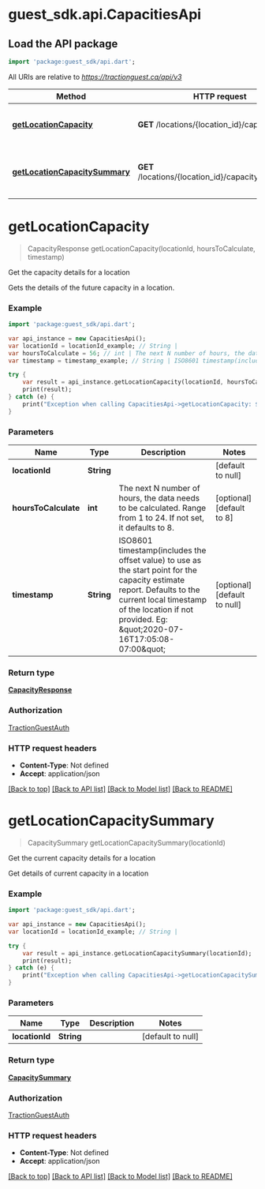# guest_sdk.api.CapacitiesApi

## Load the API package
```dart
import 'package:guest_sdk/api.dart';
```

All URIs are relative to *https://tractionguest.ca/api/v3*

Method | HTTP request | Description
------------- | ------------- | -------------
[**getLocationCapacity**](CapacitiesApi.md#getLocationCapacity) | **GET** /locations/{location_id}/capacities | Get the capacity details for a location
[**getLocationCapacitySummary**](CapacitiesApi.md#getLocationCapacitySummary) | **GET** /locations/{location_id}/capacity_summaries | Get the current capacity details for a location


# **getLocationCapacity**
> CapacityResponse getLocationCapacity(locationId, hoursToCalculate, timestamp)

Get the capacity details for a location

Gets the details of the future capacity in a location.

### Example 
```dart
import 'package:guest_sdk/api.dart';

var api_instance = new CapacitiesApi();
var locationId = locationId_example; // String | 
var hoursToCalculate = 56; // int | The next N number of hours, the data needs to be calculated. Range from 1 to 24. If not set, it defaults to 8.
var timestamp = timestamp_example; // String | ISO8601 timestamp(includes the offset value) to use as the start point for the capacity estimate report. Defaults to the current local timestamp of the location if not provided. Eg: \"2020-07-16T17:05:08-07:00\"

try { 
    var result = api_instance.getLocationCapacity(locationId, hoursToCalculate, timestamp);
    print(result);
} catch (e) {
    print("Exception when calling CapacitiesApi->getLocationCapacity: $e\n");
}
```

### Parameters

Name | Type | Description  | Notes
------------- | ------------- | ------------- | -------------
 **locationId** | **String**|  | [default to null]
 **hoursToCalculate** | **int**| The next N number of hours, the data needs to be calculated. Range from 1 to 24. If not set, it defaults to 8. | [optional] [default to 8]
 **timestamp** | **String**| ISO8601 timestamp(includes the offset value) to use as the start point for the capacity estimate report. Defaults to the current local timestamp of the location if not provided. Eg: \&quot;2020-07-16T17:05:08-07:00\&quot; | [optional] [default to null]

### Return type

[**CapacityResponse**](CapacityResponse.md)

### Authorization

[TractionGuestAuth](../README.md#TractionGuestAuth)

### HTTP request headers

 - **Content-Type**: Not defined
 - **Accept**: application/json

[[Back to top]](#) [[Back to API list]](../README.md#documentation-for-api-endpoints) [[Back to Model list]](../README.md#documentation-for-models) [[Back to README]](../README.md)

# **getLocationCapacitySummary**
> CapacitySummary getLocationCapacitySummary(locationId)

Get the current capacity details for a location

Get details of current capacity in a location

### Example 
```dart
import 'package:guest_sdk/api.dart';

var api_instance = new CapacitiesApi();
var locationId = locationId_example; // String | 

try { 
    var result = api_instance.getLocationCapacitySummary(locationId);
    print(result);
} catch (e) {
    print("Exception when calling CapacitiesApi->getLocationCapacitySummary: $e\n");
}
```

### Parameters

Name | Type | Description  | Notes
------------- | ------------- | ------------- | -------------
 **locationId** | **String**|  | [default to null]

### Return type

[**CapacitySummary**](CapacitySummary.md)

### Authorization

[TractionGuestAuth](../README.md#TractionGuestAuth)

### HTTP request headers

 - **Content-Type**: Not defined
 - **Accept**: application/json

[[Back to top]](#) [[Back to API list]](../README.md#documentation-for-api-endpoints) [[Back to Model list]](../README.md#documentation-for-models) [[Back to README]](../README.md)


